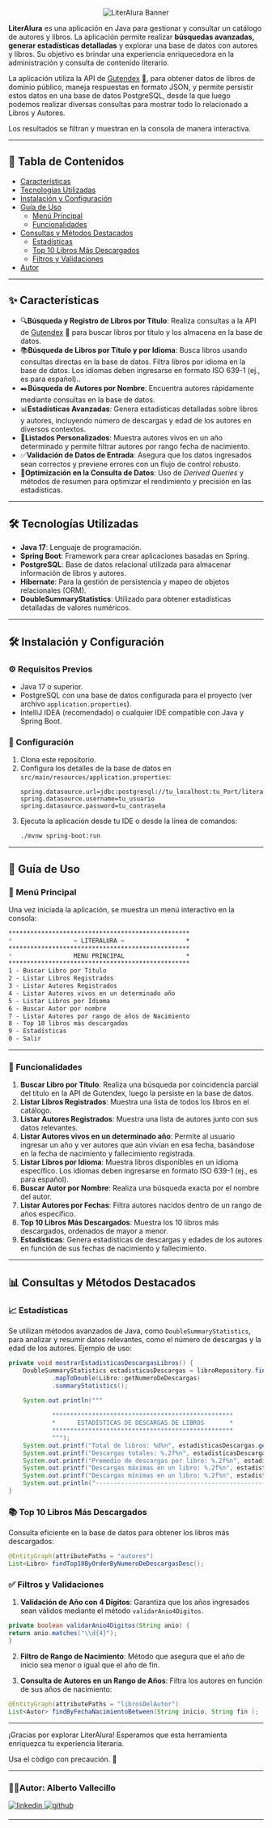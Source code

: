 <p align="center">
<img src="LiterAlura.png" alt="LiterAlura Banner">
</p>

**LiterAlura** es una aplicación en Java para gestionar y consultar un catálogo de autores y libros. La aplicación permite realizar **búsquedas avanzadas, generar estadísticas detalladas** y explorar una base de datos con autores y libros. Su objetivo es brindar una experiencia enriquecedora en la administración y consulta de contenido literario.

La aplicación utiliza la API de [Gutendex](https://gutendex.com/ "API para libros de dominio público") 📜, para obtener datos de libros de dominio público, maneja respuestas en formato JSON, y permite persistir estos datos en una base de datos PostgreSQL, desde la que luego podemos realizar diversas consultas para mostrar todo lo relacionado a Libros y Autores.

Los resultados se filtran y muestran en la consola de manera interactiva.


***
## 📑 Tabla de Contenidos
- [Características](#características)
- [Tecnologías Utilizadas](#tecnologías-utilizadas)
- [Instalación y Configuración](#instalación-y-configuración)
- [Guía de Uso](#guía-de-uso)
    - [Menú Principal](#menú-principal)
    - [Funcionalidades](#funcionalidades)
- [Consultas y Métodos Destacados](#consultas-y-métodos-destacados)
    - [Estadísticas](#estadísticas)
    - [Top 10 Libros Más Descargados](#top-10-libros-más-descargados)
    - [Filtros y Validaciones](#filtros-y-validaciones)
- [Autor](#autor-alberto-vallecillo)
***
## ✨ Características

- 🔍**Búsqueda y Registro de Libros por Título**: Realiza consultas a la API de [Gutendex](https://gutendex.com/ "API para libros de dominio público") 📜 para buscar libros por título y los almacena en la base de datos.
- 📚**Búsqueda de Libros por Título y por Idioma**: Busca libros usando consultas directas en la base de datos. Filtra libros por idioma en la base de datos. Los idiomas deben ingresarse en formato ISO 639-1 (ej., es para español)..
- ✒️**Búsqueda de Autores por Nombre**: Encuentra autores rápidamente mediante consultas en la base de datos.
- 📊**Estadísticas Avanzadas**: Genera estadísticas detalladas sobre libros y autores, incluyendo número de descargas y edad de los autores en diversos contextos.
- 📝**Listados Personalizados**: Muestra autores vivos en un año determinado y permite filtrar autores por rango fecha de nacimiento.
- ✅**Validación de Datos de Entrada**: Asegura que los datos ingresados sean correctos y previene errores con un flujo de control robusto.
- 🚀**Optimización en la Consulta de Datos**: Uso de *Derived Queries* y métodos de resumen para optimizar el rendimiento y precisión en las estadísticas.
***
## 🛠️ Tecnologías Utilizadas

- **Java 17**: Lenguaje de programación.
- **Spring Boot**: Framework para crear aplicaciones basadas en Spring.
- **PostgreSQL**: Base de datos relacional utilizada para almacenar información de libros y autores.
- **Hibernate**: Para la gestión de persistencia y mapeo de objetos relacionales (ORM).
- **DoubleSummaryStatistics**: Utilizado para obtener estadísticas detalladas de valores numéricos.
***
## 🛠️ Instalación y Configuración

### ⚙️ Requisitos Previos
- Java 17 o superior.
- PostgreSQL con una base de datos configurada para el proyecto (ver archivo `application.properties`).
- IntelliJ IDEA (recomendado) o cualquier IDE compatible con Java y Spring Boot.

### 🔧 Configuración
1. Clona este repositorio.
2. Configura los detalles de la base de datos en `src/main/resources/application.properties`:
   ```properties
   spring.datasource.url=jdbc:postgresql://tu_localhost:tu_Port/literalura
   spring.datasource.username=tu_usuario
   spring.datasource.password=tu_contraseña
3. Ejecuta la aplicación desde tu IDE o desde la línea de comandos:
   ```bash
   ./mvnw spring-boot:run
***
## 📖 Guía de Uso

### 📝 Menú Principal
Una vez iniciada la aplicación, se muestra un menú interactivo en la consola:
```markdown
**************************************************
*                 ~ LITERALURA ~                 *
**************************************************
*                 MENU PRINCIPAL                 *
**************************************************
1 - Buscar Libro por Título
2 - Listar Libros Registrados
3 - Listar Autores Registrados
4 - Listar Autores vivos en un determinado año
5 - Listar Libros por Idioma
6 - Buscar Autor por nombre
7 - Listar Autores por rango de años de Nacimiento
8 - Top 10 libros más descargados
9 - Estadísticas
0 - Salir
```
***
### 🚀 Funcionalidades
1. **Buscar Libro por Título**: Realiza una búsqueda por coincidencia parcial del título en la API de Gutendex, luego la persiste en la base de datos.
2. **Listar Libros Registrados**: Muestra una lista de todos los libros en el catálogo.
3. **Listar Autores Registrados**: Muestra una lista de autores junto con sus datos relevantes.
4. **Listar Autores vivos en un determinado año**: Permite al usuario ingresar un año y ver autores que aún vivían en esa fecha, basándose en la fecha de nacimiento y fallecimiento registrada.
5. **Listar Libros por Idioma**: Muestra libros disponibles en un idioma específico. Los idiomas deben ingresarse en formato ISO 639-1 (ej., es para español).
6. **Buscar Autor por Nombre**: Realiza una búsqueda exacta por el nombre del autor.
7. **Listar Autores por Fechas**: Filtra autores nacidos dentro de un rango de años específico.
8. **Top 10 Libros Más Descargados**: Muestra los 10 libros más descargados, ordenados de mayor a menor.
9. **Estadísticas**: Genera estadísticas de descargas y edades de los autores en función de sus fechas de nacimiento y fallecimiento.
***
## 📊 Consultas y Métodos Destacados
### 📈 Estadísticas
Se utilizan métodos avanzados de Java, como `DoubleSummaryStatistics`, para analizar y resumir datos relevantes, como el número de descargas y la edad de los autores. Ejemplo de uso:

```java
private void mostrarEstadisticasDescargasLibros() {
    DoubleSummaryStatistics estadisticasDescargas = libroRepository.findAllWithAutores().stream()
            .mapToDouble(Libro::getNumeroDeDescargas)
            .summaryStatistics();

    System.out.println("""
            
            **************************************************
            *      ESTADÍSTICAS DE DESCARGAS DE LIBROS       *
            **************************************************
            """);
    System.out.printf("Total de libros: %d%n", estadisticasDescargas.getCount());
    System.out.printf("Descargas totales: %.2f%n", estadisticasDescargas.getSum());
    System.out.printf("Promedio de descargas por libro: %.2f%n", estadisticasDescargas.getAverage());
    System.out.printf("Descargas máximas en un libro: %.2f%n", estadisticasDescargas.getMax());
    System.out.printf("Descargas mínimas en un libro: %.2f%n", estadisticasDescargas.getMin());
    System.out.println("--------------------------------------------------");
}
```

### 📚 Top 10 Libros Más Descargados
Consulta eficiente en la base de datos para obtener los libros más descargados:

```java
@EntityGraph(attributePaths = "autores")
List<Libro> findTop10ByOrderByNumeroDeDescargasDesc();
```

### ✅ Filtros y Validaciones
1. **Validación de Año con 4 Dígitos**: Garantiza que los años ingresados sean válidos mediante el método `validarAnio4Digitos`.
```java
private boolean validarAnio4Digitos(String anio) {
return anio.matches("\\d{4}");
}
```
2. **Filtro de Rango de Nacimiento**: Método que asegura que el año de inicio sea menor o igual que el año de fin.

3. **Consulta de Autores en un Rango de Años**: Filtra los autores en función de sus años de nacimiento:
```java
@EntityGraph(attributePaths = "librosDelAutor")
List<Autor> findByFechaNacimientoBetween(String inicio, String fin );
```
***
¡Gracias por explorar LiterAlura! Esperamos que esta herramienta enriquezca tu experiencia literaria.

Usa el código con precaución. 🚀
***
### 👨‍💻Autor: Alberto Vallecillo
<a href="https://linkedin.com/in/alberto-vallecillo" target="_blank">
<img src="linkedin.svg" alt=linkedin style="margin-bottom: 5px;" />
</a><a href="https://github.com/Alb3rtoGitHub" target="_blank">
<img src="github.svg" alt=github style="margin-bottom: 5px;" />
</a>

***